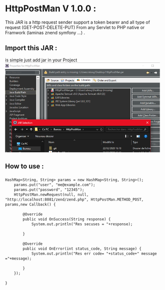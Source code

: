 # HttpPostMan V 1.0.0 :
This JAR is a http request sender support a token bearer and all type of request (GET-POST-DELETE-PUT) From any Servlet to PHP native
or Framwork (laminas znend symfony ...) . 

## Import this JAR : 
is simple just add jar in your Project
![alt text](https://github.com/aboujaafar1997/HttpPostMan/blob/master/AddJAR.png)
## How to use :

###

    HashMap<String, String> params = new HashMap<String, String>();
		params.put("user", "me@example.com");
		params.put("password", "12345");
		HttpPostMan.newRequest(null, null, "http://localhost:8081/zend/zend.php", HttpPostMan.METHOD_POST, params,new Callback() {
			
			@Override
			public void OnSuccess(String response) {
				System.out.println("Res secuses = "+response);
				
			}
			
			@Override
			public void OnError(int status_code, String message) {
				System.out.println("Res err code= "+status_code+" message ="+message);
				
			}
		});

	}
###
